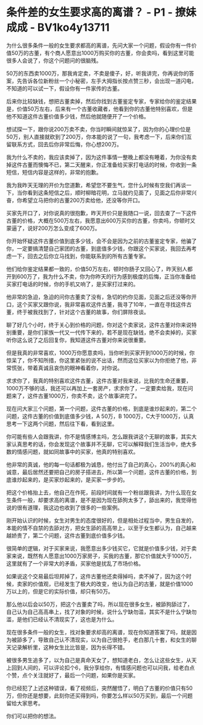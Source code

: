# 条件差的女生要求高的离谱？ - P1 - 撩妹成成 - BV1ko4y13711

为什么很多条件一般的女生要求都高的离谱，先问大家一个问题，假设你有一件价值50万的古董，有个商人愿意出1000万购买你的古董，你会卖吗，看到这里可能很多人会说了，你这个问题问的很脑残。

50万的东西卖1000万，那我肯定卖，不卖是傻子，好，听我讲完，你再说你的答案，先告诉各位新粉丝一个小秘密，左手大拇指长按点赞三秒，会出现一道闪电，不知道的可以试一下，假设你有一件家传的古董。

后来你比较缺钱，想把古董卖掉，然后你找到古董鉴定专家，专家给你的鉴定结果是，价值50万左右，后来有一个古董收藏者，他看到你的古董他特别喜欢，但是他不知道这件古董价值多少钱，然后他就随便开了一个价格。

想试探一下，跟你说200万卖不卖，你当时瞬间就惊呆了，因为你的心理价位是50万，别人直接就砍到了200万，你本能的说了一句，我考虑一下，后来你们互留联系方式，回去后你非常后悔，你心想200万。

我为什么不卖的，我应该卖掉了，因为这件事情一整晚上都没有睡着，为你没有卖掉这件古董而懊悔不已，第二天醒来，你正准备给买家打电话的时候，你收到一条短信，短信内容是这样的，非常的抱歉。

我为我昨天无理的开价为您道歉，希望您不要生气，您什么时候有空我们再谈一下，当你看到这条短信之后，顺时柳暗花明，立马就约见面了，见面之后你非常兴奋，你希望立马把你的古董200万卖给他，还没等你开口。

买家先开口了，对你说真的很抱歉，昨天开价只是我随口一说，回去查了一下这件古董的价格，大概在500万左右，我愿意出600万买你的古董，你卖吗，你顿时又蒙逼了，说好200万怎么变成了600万。

你开始怀疑这件古董价值到底多少钱，会不会是因为之前的古董鉴定专家，他骗了你，一定要搞清楚自己家团的古董，到底值多少钱，你跟这个买家说，我回去再考虑一下，回去之后你立马找到，你能联系到的所有古董专家。

他们给你鉴定结果都一致的，价值50万左右，顿时你肠子又回心了，昨天别人都开到600万了，我为什么不卖，你为你昨天的行为感到极度的后悔，正当你准备给买家打电话的时候，你的手机又响了，是买家打过来的。

他非常的急迫，急迫的问你古董卖了没有，急切的约你见面，见面之后还没等你开口，这个买家又跟你说，我非常喜欢这件古董，我寻了10年，一直在寻找这件古董，终于被我找到了，针对这个古董的故事，你们屏除夜谈。

聊了好几个小时，终于关心到价格的问题，你对这个卖家说，这件古董对你来说特别重要，是你们家族一代又一代传下来的，若不是现在缺钱，绝不会卖掉的，买家听你这么说了之后回复你，我知道这件古董对你来说很重要。

但是我真的非常喜欢，1000万你愿意卖吗，当你听到买家开到1000万的时候，你惊呆了，你不知所措，你这里紧张的说不出话，然而这位买家以为你拒绝了他，非常慌张，带着真诚且哀伤的眼神看着你，对你说。

求求你了，我真的特别喜欢这件古董，这件古董对我来说，比我的生命还重要，1000万不够的话，我还可以再加上一套房产，求求你了，一定要卖给我，现在问题来了，这件古董1000万，你卖不卖，这个故事讲完了。

现在问大家三个问题，第一个问题，这件古董的价格，到底是谁炒起来的，第二个问题，这件古董的价值到底值多少钱，A 50万，B 1000万，C大于1000万，认真思考一下这两个问题，然后往下看，看到这里。

你可能有些人会跟我讲，你不是情感博主吗，怎么跟我讲这个无聊的故事，其实大家认真思考的话，你会发现这个故事并不无聊，它可以解释我们生活当中，绝大多数的情感问题，就如同故事中的买家，他真的特别喜欢。

他非常的真诚，他的每一句话都极为诚恳，他付出了自己的真心，200%的真心和诚意，最后居然还要把自己的房子搭进去，所以第一个问题，这件古董的价格，到底谁炒起来的，是买家炒起来的，是买家一步步的。

把这个价格抬上去，他自己在作死，前段时间就有一个粉丝跟我讲，为什么现在女生条件一般，却要求高的离谱，是不是因为现在舔狗太多了，舔出来的，我觉得他说的很有道理，我这边也收到了很多的一些案例。

刚开始认识的时候，女生对男生的态度很好的，但是相处过程当中，男生自发的，本能的情不自禁的去舔对方，把女生舔的高高带上，以至于女生都认为，自己越来越娇贵了，第二个问题，这件古董到底价值多少钱。

很简单的逻辑，对于买家来说，我愿意出多少钱买它，它就是价值多少钱，对于卖家来说，既然有人愿意出1000万家房子，买我的古董，那它价值就大于1000万，这里就有了一个非常大的矛盾，买家他是扰乱了市场价格。

如果说这个交易最后坦邦掉了，这件古董他还卖得掉吗，卖不掉了，因为这个时候，卖家的价值观，已经发生了极大的改变，他认为自己的古董，就是价值1000万以上的，但是它的实际价值，却只有50万。

那么他以后会以50万，把这个古董卖了吗，所以现在很多女生，被舔狗舔过了，自己认为自己高高串上，找了对象的时候，说什么宁缺勿滥，其实不是什么宁缺勿滥，是他们已经认不清现实了，这也是为什么。

现在很多条件一般的女生，找对象要求却高的离谱，现在你知道答案了吗，就是因为被舔多了，导致自己认不清现实，以为自己很抢手，老白那几十套，和女生的聊天记录解析里，这种女生比比皆是，因为长得不错。

被很多男生追多了，以为自己是真命天女了，想知道老白，怎么让这些女生，从天上回到人间的，可以评论扣个6，我分享给你，有情感问题也可以问我，给老白点个赞，点个关注就好了，最后一个问题，如果你是买家。

你已经犯了上述这种错误，看了视频后，突然醒悟了，明白了古董的价值只有50万，但你还是想要，此刻你还买得到吗，你要怎么样以50万买到，最后一个问题留给大家思考。

你们可以把你的想法。